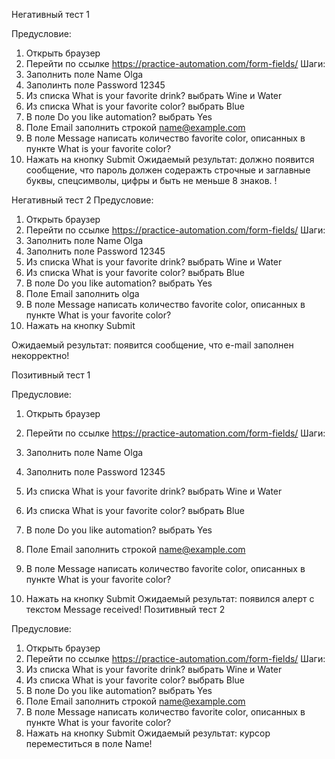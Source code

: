 Негативный тест 1 

Предусловие:
1. Открыть браузер
2. Перейти по ссылке https://practice-automation.com/form-fields/
Шаги:
1. Заполнить поле Namе Olga 
2. Заполинть поле Password 12345
3. Из списка What is your favorite drink? выбрать Wine и Water
4. Из списка What is your favorite color? выбрать Blue
5. В поле Do you like automation? выбрать Yes
6. Поле Email заполнить строкой name@example.com
7. В поле Message написать количество favorite color, описанных в пункте What is your favorite color?
8. Нажать на кнопку Submit
Ожидаемый результат: должно появится сообщение, что пароль должен содеражть строчные и заглавные буквы, спецсимволы, цифры и быть не меньше 8 знаков.   !

Негативный тест 2 
Предусловие:
1. Открыть браузер
2. Перейти по ссылке https://practice-automation.com/form-fields/
Шаги:
1. Заполнить поле Namе Olga
2. Заполнить поле Password 12345
3. Из списка What is your favorite drink? выбрать Wine и Water
4. Из списка What is your favorite color? выбрать Blue
5. В поле Do you like automation? выбрать Yes
6. Поле Email заполнить olga
7. В поле Message написать количество favorite color, описанных в пункте What is your favorite color?
8. Нажать на кнопку Submit

Ожидаемый результат: появится сообщение, что e-mail заполнен некорректно!

Позитивный тест 1 

Предусловие:
1. Открыть браузер
2. Перейти по ссылке https://practice-automation.com/form-fields/
Шаги:
1. Заполнить поле Name Olga
2. Заполнить поле Password 12345
3. Из списка What is your favorite drink? выбрать Wine и Water
4. Из списка What is your favorite color? выбрать Blue
5. В поле Do you like automation? выбрать Yes
6. Поле Email заполнить строкой name@example.com

7. В поле Message написать количество favorite color, описанных в пункте What is your favorite color?
8. Нажать на кнопку Submit
Ожидаемый результат: появился алерт с текстом Message received!
Позитивный тест 2

Предусловие:
1. Открыть браузер
2. Перейти по ссылке https://practice-automation.com/form-fields/
Шаги:
1.  Из списка What is your favorite drink? выбрать Wine и Water
2. Из списка What is your favorite color? выбрать Blue
3. В поле Do you like automation? выбрать Yes
4. Поле Email заполнить строкой name@example.com
5. В поле Message написать количество favorite color, описанных в пункте What is your favorite color?
6. Нажать на кнопку Submit
Ожидаемый результат: курсор переместиться в поле Name!
